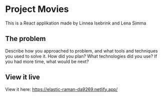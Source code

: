 # Project Movies

This is a React applikation made by Linnea Isebrink and Lena Simma

## The problem

Describe how you approached to problem, and what tools and techniques you used to solve it. How did you plan? What technologies did you use? If you had more time, what would be next?

## View it live

View it here: https://elastic-raman-da9269.netlify.app/
